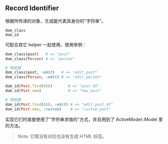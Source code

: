 ## Record Identifier

根据所传递的对象，生成能代表其身份的"字符串"。

```
dom_class
dom_id
```

可配合其它 helper 一起使用，使用举例：

```ruby
dom_class(post)   # => "post"
dom_class(Person) # => "person"

# 带前缀
dom_class(post, :edit)   # => "edit_post"
dom_class(Person, :edit) # => "edit_person"
```

```ruby
dom_id(Post.find(45))       # => "post_45"
dom_id(Post.new)            # => "new_post"

# 带前缀
dom_id(Post.find(45), :edit) # => "edit_post_45"
dom_id(Post.new, :custom)    # => "custom_post"
```

实现它们时直接使用了"字符串求值的"方式，并且用到了 ActiveModel::Model 里的方法。

> Note: 它既没有对应也没有生成 HTML 标签。
